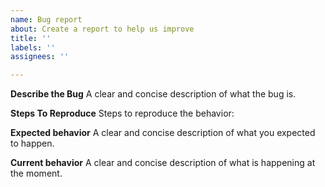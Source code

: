 ```yaml
---
name: Bug report
about: Create a report to help us improve
title: ''
labels: ''
assignees: ''

---
```


**Describe the Bug**
A clear and concise description of what the bug is.

**Steps To Reproduce**
Steps to reproduce the behavior:

**Expected behavior**
A clear and concise description of what you expected to happen.

**Current behavior**
A clear and concise description of what is happening at the moment.
